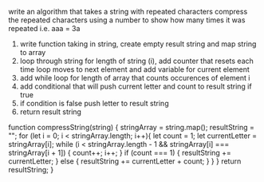 write an algorithm that takes a string with repeated characters
compress the repeated characters using a number to show how many times it was repeated
i.e. aaa = 3a

1. write function taking in string, create empty result string and map string to array
2. loop through string for length of string (i), add counter that resets each time loop moves to next element and add variable for current element
3. add while loop for length of array that counts occurences of element i
4. add conditional that will push current letter and count to result string if true
5. if condition is false push letter to result string
6. return result string


function compressString(string) {
  stringArray = string.map();
  resultString = "";
  for (let i = 0; i < stringArray.length; i++){
    let count = 1;
    let  currentLetter = stringArray[i];
    while (i < stringArray.length - 1 && stringArray[i] === stringArray[i + 1]) {
        count++;
        i++;
      }
      if (count === 1) {
        resultString += currentLetter;
      } else {
        resultString += currentLetter + count;
      }
    }
  }
  return resultString;
}

